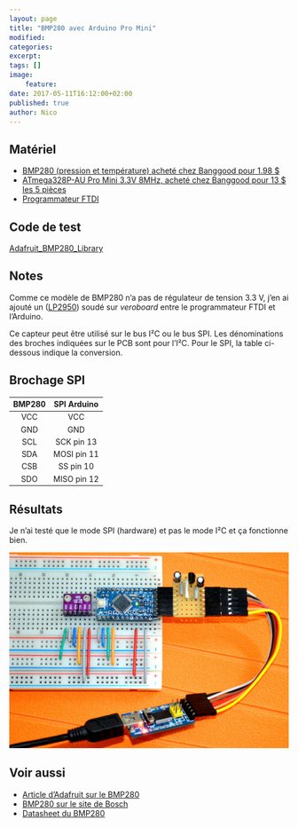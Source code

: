 ```yaml
---
layout: page
title: "BMP280 avec Arduino Pro Mini"
modified:
categories:
excerpt:
tags: []
image:
    feature:
date: 2017-05-11T16:12:00+02:00
published: true
author: Nico
---
```


## Matériel

-   [BMP280 (pression et température) acheté chez Banggood pour 1.98 $][2]
-   [ATmega328P-AU Pro Mini 3.3V 8MHz, acheté chez Banggood pour 13 $ les 5 pièces][1]
-   [Programmateur FTDI][3]

## Code de test

[Adafruit_BMP280_Library](https://github.com/adafruit/Adafruit_BMP280_Library)

## Notes

Comme ce modèle de BMP280 n’a pas de régulateur de tension 3.3 V, j’en ai ajouté un ([LP2950][7]) soudé sur _veroboard_ entre le programmateur FTDI et l’Arduino.

Ce capteur peut être utilisé sur le bus I²C ou le bus SPI. Les dénominations des broches indiquées sur le PCB sont pour l’I²C. Pour le SPI, la table ci-dessous indique la conversion.

## Brochage SPI

| BMP280 | SPI Arduino |
| :----: | :---------: |
|  VCC   |     VCC     |
|  GND   |     GND     |
|  SCL   | SCK pin 13  |
|  SDA   | MOSI pin 11 |
|  CSB   |  SS pin 10  |
|  SDO   | MISO pin 12 |

## Résultats

Je n’ai testé que le mode SPI (hardware) et pas le mode I²C et ça fonctionne bien.

[![BMP280 + Arduino Pro Mini][image-1]][image-1]

## Voir aussi

-   [Article d’Adafruit sur le BMP280][4]
-   [BMP280 sur le site de Bosch][5]
-   [Datasheet du BMP280][6]

[image-1]: ../../files/2017-05-11-bmp280-arduino-pro-mini/2017-05-11-bmp280-arduino-pro-mini-001.jpg
[1]: http://www.banggood.com/5Pcs-3_3V-8MHz-ATmega328P-AU-Pro-Mini-Microcontroller-Board-For-Arduino-p-980292.html?p=0431091025639201412F
[2]: https://www.banggood.com/GY-BMP280-3_3-High-Precision-Atmospheric-Pressure-Sensor-Module-For-Arduino-p-1111135.html?p=0431091025639201412F
[3]: http://www.miniinthebox.com/fr/programme-downloader-ftdi-basic-usb-a-ttl-ft232-pour-arduino_p903425.html
[4]: https://learn.adafruit.com/adafruit-bmp280-barometric-pressure-plus-temperature-sensor-breakout/wiring-and-test
[5]: https://www.bosch-sensortec.com/bst/products/all_products/bmp280
[6]: https://ae-bst.resource.bosch.com/media/_tech/media/datasheets/BST-BMP280-DS001-18.pdf
[7]: http://www.ti.com/lit/ds/symlink/lp2951-n.pdf
